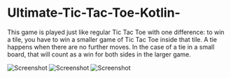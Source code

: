 # Ultimate-Tic-Tac-Toe-Kotlin-
This game is played just like regular Tic Tac Toe with one difference: to win a tile, you have to win a smaller game of Tic Tac Toe inside that tile.
A tie happens when there are no further moves. In the case of a tie in a small board, that will count as a win for both sides in the larger game.

![Screenshot](UTTTscreenshot1.png)
![Screenshot](UTTTscreenshot2.png)
![Screenshot](UTTTscreenshot3.png)
